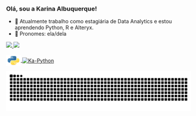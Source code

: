 ### Olá, sou a Karina Albuquerque!

- 🔭 Atualmente trabalho como estagiária de Data Analytics e estou aprendendo Python, R e Alteryx.
- 👯 Pronomes: ela/dela


<div>
  <a href="https://github.com/kaaafee">
  <img height="180em" src="https://github-readme-stats.vercel.app/api?username=kaaafee&show_icons=true&theme=dracula&include_all_commits=true&count_private=true"/>
  <img height="180em" src="https://github-readme-stats.vercel.app/api/top-langs/?username=kaaafee&layout=compact&langs_count=7&theme=dracula"/>
</div>
<div style="display: inline_block"><br>
  <img align="center" alt="Ka-Python" height="30" width="40" src="https://raw.githubusercontent.com/devicons/devicon/master/icons/python/python-original.svg">
  <img align="center" alt="Ka-Python" height="30" width="40" src=https://cdn.jsdelivr.net/gh/devicons/devicon/icons/r/r-original.svg>
    
![Snake animation](https://github.com/kaaafee/kaaafee/blob/output/github-contribution-grid-snake.svg)

